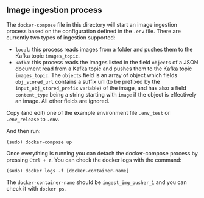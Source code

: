 ## Image ingestion process

The `docker-compose` file in this directory will start an image ingestion process based on the configuration
defined in the `.env` file. There are currently two types of ingestion supported: 

- `local`: this process reads images from a folder and pushes them to the Kafka topic `images_topic`.
- `kafka`: this process reads the images listed in the field `objects` of a JSON document read from a Kafka topic and pushes them to the Kafka topic `images_topic`. 
The `objects` field is an array of object which fields `obj_stored_url` contains a suffix url (to be prefixed by the `input_obj_stored_prefix` variable) of the image,
and has also a field `content_type` being a string starting with `image` if the object is effectively an image. 
All other fields are ignored.  

Copy (and edit) one of the example environment file `.env_test` or 
`.env_release` to `.env`.

And then run:

```(sudo) docker-compose up```

Once everything is running you can detach the docker-compose process by pressing `Ctrl + z`.
You can check the docker logs with the command:

```(sudo) docker logs -f [docker-container-name]```

The `docker-container-name` should be `ingest_img_pusher_1` and you can check it with `docker ps`.
 
